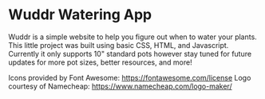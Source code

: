 # Wuddr Watering App

Wuddr is a simple website to help you figure out when to water your plants. This little project was built using basic CSS, HTML, and Javascript. Currently it only supports 10" standard pots however stay tuned for future updates for more pot sizes, better resources, and more!


Icons provided by Font Awesome: https://fontawesome.com/license
Logo courtesy of Namecheap: https://www.namecheap.com/logo-maker/
